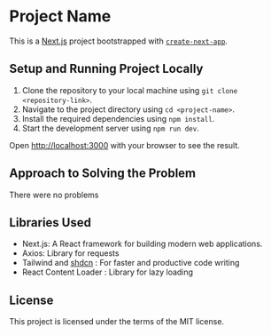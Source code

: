 # Project Name

This is a [Next.js](https://nextjs.org/) project bootstrapped with [`create-next-app`](https://github.com/vercel/next.js/tree/canary/packages/create-next-app).

## Setup and Running Project Locally

1. Clone the repository to your local machine using `git clone <repository-link>`.
2. Navigate to the project directory using `cd <project-name>`.
3. Install the required dependencies using `npm install`.
4. Start the development server using `npm run dev`.

Open [http://localhost:3000](http://localhost:3000) with your browser to see the result.

## Approach to Solving the Problem

There were no problems

## Libraries Used

- Next.js: A React framework for building modern web applications.
- Axios: Library for requests
- Tailwind and [shdcn](https://ui.shadcn.com/) : For faster and productive code writing
- React Content Loader : Library for lazy loading

## License

This project is licensed under the terms of the MIT license.